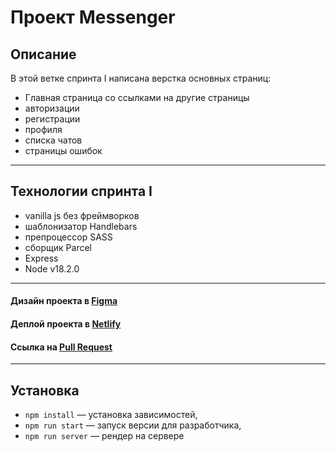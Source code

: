 # Проект Messenger 

## Описание
В этой ветке спринта I написана верстка основных страниц: 
- Главная страница со ссылками на другие страницы
- авторизации
- регистрации
- профиля 
- списка чатов
- страницы ошибок
--------------
## Технологии спринта I
- vanilla js без фреймворков
- шаблонизатор Handlebars
- препроцессор SASS
- сборщик Parcel
- Express
- Node v18.2.0

--------------
#### Дизайн проекта в [Figma](https://www.figma.com/file/km1CWADhd93R35jJy04nXJ/)

#### Деплой проекта в [Netlify](https://prismatic-bunny-658020.netlify.app/)
#### Ссылка на [Pull Request](https://github.com/NataliUstinova/middle.messenger.praktikum.yandex/pull/2)

--------------

## Установка
- `npm install` — установка зависимостей,
- `npm run start` — запуск версии для разработчика,
- `npm run server` — рендер на сервере 


